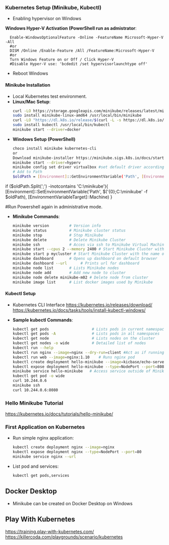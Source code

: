 
### Kubernetes Setup (Minikube, Kubectl)
- Enabling hypervisor on Windows 

**Windows Hyper-V Activation (PowerShell run as admistrator**:
```
  Enable-WindowsOptionalFeature -Online -FeatureName Microsoft-Hyper-V -All
  #or
  DISM /Online /Enable-Feature /All /FeatureName:Microsoft-Hyper-V
  #or
  Turn Windows Feature on or Off / Click Hyper-V
  #Disable Hyper-V use: 'bcdedit /set hypervisorlaunchtype off'
```
- Reboot Windows
 
#### Minikube Installation
- Local Kubernetes test environment.
- **Linux/Mac Setup**:
  ```bash
  curl -LO https://storage.googleapis.com/minikube/releases/latest/minikube-linux-amd64
  sudo install minikube-linux-amd64 /usr/local/bin/minikube
  curl -LO "https://dl.k8s.io/release/$(curl -L -s https://dl.k8s.io/release/stable.txt)/bin/linux/amd64/kubectl"
  sudo install kubectl /usr/local/bin/kubectl
  minikube start --driver=docker
  ```
- **Windows Setup (PowerShell)**
  ```bash
  choco install minikube kubernetes-cli
  or
  Download minikube-installer https://minikube.sigs.k8s.io/docs/start/?arch=%2Fwindows%2Fx86-64%2Fstable%2F.exe+download
  minikube start --driver=hyperv
  minikube config set driver virtualbox #set default driver according to your virtualization environment
  # Add to Path
  $oldPath = [Environment]::GetEnvironmentVariable('Path', [EnvironmentVariableTarget]::Machine)
if ($oldPath.Split(';') -inotcontains 'C:\minikube'){
  [Environment]::SetEnvironmentVariable('Path', $('{0};C:\minikube' -f $oldPath), [EnvironmentVariableTarget]::Machine)
}

  #Run Powershell again in administrative mode.

- **Minikube Commands**:
  ```bash
  minikube version         # Version info
  minikube status          # Minikube cluster status
  minikube stop            # Stop Minikube
  minikube delete          # Delete Minikube Cluster
  minikube ssh             # Acces via ssh to Minikube Virtual Machine
  minikube start --cpus 2 --memory 2400 # Start Minikube Cluster with 2 cpu ve 4 gb ram 
  minikube start p mycluster # Start Minikube Cluster with the name of cluster
  minikube dashboard       # Opens up dashboard on default browser
  minikube dashboard --url      # Prints url for dashboard
  minikube node list       # Lists Minikube nodes
  minikube node add        # Add new node to cluster
  minikube node delete minikube-m02 # Delete node from cluster
  minikube image list      # List docker images used by Minikube
  ```

#### Kubectl Setup
- Kubernetes CLI Interface
https://kubernetes.io/releases/download/
https://kubernetes.io/docs/tasks/tools/install-kubectl-windows/


- **Sample kubectl Commands**:
  ```bash
  kubectl get pods                   # Lists pods in current namespace
  kubectl get pods -A                # Lists pods in all namespaces
  kubectl get node                   # Lists nodes on the cluster
  kubectl get nodes -o wide          # Detailed list of nodes
  kubectl run --help                 
  kubectl run nginx --image=nginx --dry-run=client #Act as if running pod
  kubectl run web --image=nginx:1.10    # Runs nginx pod
  kubectl create deployment hello-minikube --image=kicbase/echo-server:1.0  #Create deployment
  kubectl expose deployment hello-minikube --type=NodePort --port=8080 #Create service for deployment
  minikube service hello-minikube   # Access service outside of Minikube
  kubectl get pod -o wide   
  curl 10.244.0.6
  minikube ssh
  curl 10.244.0.6:8080
  
  ```
### Hello Minikube Tutorial

https://kubernetes.io/docs/tutorials/hello-minikube/

### First Application on Kubernetes
- Run simple nginx application:
  ```bash
  kubectl create deployment nginx --image=nginx
  kubectl expose deployment nginx --type=NodePort --port=80
  minikube service nginx --url
  ```
- List pod and services:
  ```bash
  kubectl get pods,services
  ```
## Docker Desktop

- Minikube can be created on Docker Desktop on Windows 

## Play With Kubernetes
https://training.play-with-kubernetes.com/
https://killercoda.com/playgrounds/scenario/kubernetes
